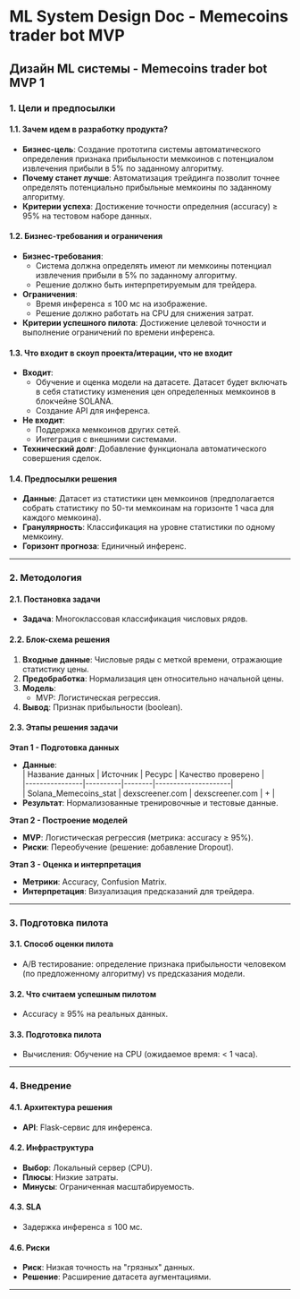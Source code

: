 # ML System Design Doc - Memecoins trader bot MVP

## Дизайн ML системы - Memecoins trader bot MVP 1

### 1. Цели и предпосылки
#### 1.1. Зачем идем в разработку продукта?
- **Бизнес-цель**: Создание прототипа системы автоматического определения признака прибыльности мемкоинов с потенциалом извлечения прибыли в 5% по заданному алгоритму.
- **Почему станет лучше**: Автоматизация трейдинга позволит точнее определять потенциально прибыльные мемкоины по заданному алгоритму.
- **Критерии успеха**: Достижение точности определния (accuracy) ≥ 95% на тестовом наборе данных.

#### 1.2. Бизнес-требования и ограничения
- **Бизнес-требования**:
    - Система должна определять имеют ли мемкоины потенциал извлечения прибыли в 5% по заданному алгоритму. 
    - Решение должно быть интерпретируемым для трейдера.
- **Ограничения**:
    - Время инференса ≤ 100 мс на изображение.
    - Решение должно работать на CPU для снижения затрат.
- **Критерии успешного пилота**: Достижение целевой точности и выполнение ограничений по времени инференса.

#### 1.3. Что входит в скоуп проекта/итерации, что не входит
- **Входит**:
    - Обучение и оценка модели на датасете. Датасет будет включать в себя статистику изменения 
  цен определенных мемкоинов в блокчейне SOLANA.
    - Создание API для инференса.
- **Не входит**:
    - Поддержка мемкоинов других сетей.
    - Интеграция с внешними системами.
- **Технический долг**: Добавление функционала автоматического совершения сделок.

#### 1.4. Предпосылки решения
- **Данные**: Датасет из статистики цен мемкоинов (предполагается собрать статистику по 50-ти мемкоинам на горизонте 1 часа для каждого мемкоина).
- **Гранулярность**: Классификация на уровне статистики по одному мемкоину.
- **Горизонт прогноза**: Единичный инференс.

---

### 2. Методология
#### 2.1. Постановка задачи
- **Задача**: Многоклассовая классификация числовых рядов.

#### 2.2. Блок-схема решения
1. **Входные данные**: Числовые ряды с меткой времени, отражающие статистику цены.
2. **Предобработка**: Нормализация цен относительно начальной цены.
3. **Модель**:
    - MVP: Логистическая регрессия.
4. **Вывод**: Признак прибыльности (boolean).

#### 2.3. Этапы решения задачи
**Этап 1 - Подготовка данных**
- **Данные**:  
  | Название данных | Источник | Ресурс | Качество проверено |  
  |----------------|----------|--------|---------------------|  
  | Solana_Memecoins_stat | dexscreener.com | dexscreener.com | + |
- **Результат**: Нормализованные тренировочные и тестовые данные.

**Этап 2 - Построение моделей**
- **MVP**: Логистическая регрессия (метрика: accuracy ≥ 95%).
- **Риски**: Переобучение (решение: добавление Dropout).

**Этап 3 - Оценка и интерпретация**
- **Метрики**: Accuracy, Confusion Matrix.
- **Интерпретация**: Визуализация предсказаний для трейдера.

---

### 3. Подготовка пилота
#### 3.1. Способ оценки пилота
- A/B тестирование: определение признака прибыльности человеком (по предложенному алгоритму) vs предсказания модели.

#### 3.2. Что считаем успешным пилотом
- Accuracy ≥ 95% на реальных данных.

#### 3.3. Подготовка пилота
- Вычисления: Обучение на CPU (ожидаемое время: < 1 часа).

---

### 4. Внедрение
#### 4.1. Архитектура решения
- **API**: Flask-сервис для инференса.

#### 4.2. Инфраструктура
- **Выбор**: Локальный сервер (CPU).
- **Плюсы**: Низкие затраты.
- **Минусы**: Ограниченная масштабируемость.

#### 4.3. SLA
- Задержка инференса ≤ 100 мс.

#### 4.6. Риски
- **Риск**: Низкая точность на "грязных" данных.
- **Решение**: Расширение датасета аугментациями.

--- 